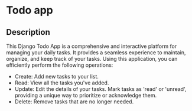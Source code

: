 # Todo app

## Description

This Django Todo App is a comprehensive and interactive platform for managing your daily tasks. It provides a seamless experience to maintain, organize, and keep track of your tasks. Using this application, you can efficiently perform the following operations:

- Create: Add new tasks to your list.
- Read: View all the tasks you've added.
- Update:
Edit the details of your tasks.
Mark tasks as 'read' or 'unread', providing a unique way to prioritize or acknowledge them.
- Delete: Remove tasks that are no longer needed.

